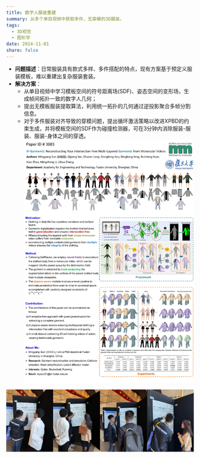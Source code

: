 ```yaml
---
title: 数字人服装重建
summary: 从多个单目视频中获取多件、无穿模的3D服装。
tags:
  - 3D视觉
  - 图形学
date: 2024-11-01
share: false
---
```

- **问题描述**：日常服装具有款式多样、多件搭配的特点，现有方案基于预定义服装模板，难以重建出复杂服装套装。
- **解决方案**：
  - 从单目视频中学习模板空间的符号距离场(SDF)、姿态空间的变形场，生成帧间拓扑一致的数字人几何；
  - 提出无模板服装提取算法，利用统一拓扑的几何通过逆投影聚合多帧分割信息。
  - 对于多件服装对齐导致的穿模问题，提出循环激活策略以改进XPBD的约束生成，并将模板空间的SDF作为碰撞检测器，可在3分钟内消除服装-服装、服装-身体之间的穿透。
![](MM-poster.png "论文海报")

![](MM-interaction.jpg "现场交流")
